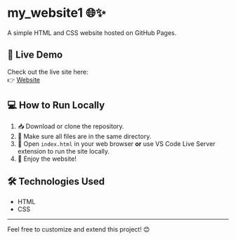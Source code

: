 # my_website1 🌐✨

A simple HTML and CSS website hosted on GitHub Pages.

## 🚀 Live Demo

Check out the live site here:  
👉 [Website](https://hamidur0x.github.io/my_website1/)

## 💻 How to Run Locally

1. 📥 Download or clone the repository.  
2. 📂 Make sure all files are in the same directory.  
3. 🌟 Open `index.html` in your web browser **or** use VS Code Live Server extension to run the site locally.  
4. 🎉 Enjoy the website!

## 🛠️ Technologies Used

- HTML  
- CSS

---

Feel free to customize and extend this project! 😊

